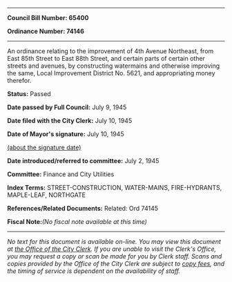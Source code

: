 

********

**Council Bill Number: 65400**
   
**Ordinance Number: 74146**
********

 An ordinance relating to the improvement of 4th Avenue Northeast, from East 85th Street to East 88th Street, and certain parts of certain other streets and avenues, by constructing watermains and otherwise improving the same, Local Improvement District No. 5621, and appropriating money therefor.

**Status:** Passed
   
**Date passed by Full Council:** July 9, 1945
   
**Date filed with the City Clerk:** July 10, 1945
   
**Date of Mayor's signature:** July 10, 1945
   
[(about the signature date)](/~public/approvaldate.htm)
   
   
   
**Date introduced/referred to committee:** July 2, 1945
   
**Committee:** Finance and City Utilities
   
   
**Index Terms:** STREET-CONSTRUCTION, WATER-MAINS, FIRE-HYDRANTS, MAPLE-LEAF, NORTHGATE

**References/Related Documents:** Related: Ord 74145

**Fiscal Note:**_(No fiscal note available at this time)_
********

_No text for this document is available on-line. You may view this document at [the Office of the City Clerk](http://www.seattle.gov/leg/clerk/contactUs.htm). If you are unable to visit the Clerk's Office, you may request a copy or scan be made for you by Clerk staff. Scans and copies provided by the Office of the City Clerk are subject to [copy fees](http://clerk.seattle.gov/~public/clerkfees.htm), and the timing of service is dependent on the availability of staff._

